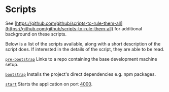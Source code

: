 # Scripts

See [https://github.com/github/scripts-to-rule-them-all](https://github.com/github/scripts-to-rule-them-all)
for additional background on these scripts.

Below is a list of the scripts available, along with a short description of
the script does. If interested in the details of the script, they are
able to be read.

[`pre-bootstrap`](pre-bootstrap)
Links to a repo containing the base development machine setup.

[`bootstrap`](bootstrap)
Installs the project's direct dependencies e.g. npm packages.

[`start`](start)
Starts the application on port [4000](http://localhost:4000).
